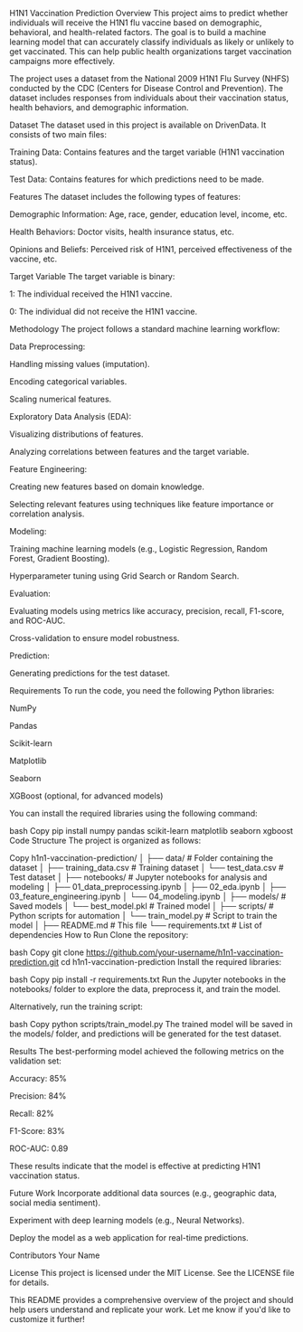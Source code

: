 H1N1 Vaccination Prediction
Overview
This project aims to predict whether individuals will receive the H1N1 flu vaccine based on demographic, behavioral, and health-related factors. The goal is to build a machine learning model that can accurately classify individuals as likely or unlikely to get vaccinated. This can help public health organizations target vaccination campaigns more effectively.

The project uses a dataset from the National 2009 H1N1 Flu Survey (NHFS) conducted by the CDC (Centers for Disease Control and Prevention). The dataset includes responses from individuals about their vaccination status, health behaviors, and demographic information.

Dataset
The dataset used in this project is available on DrivenData. It consists of two main files:

Training Data: Contains features and the target variable (H1N1 vaccination status).

Test Data: Contains features for which predictions need to be made.

Features
The dataset includes the following types of features:

Demographic Information: Age, race, gender, education level, income, etc.

Health Behaviors: Doctor visits, health insurance status, etc.

Opinions and Beliefs: Perceived risk of H1N1, perceived effectiveness of the vaccine, etc.

Target Variable
The target variable is binary:

1: The individual received the H1N1 vaccine.

0: The individual did not receive the H1N1 vaccine.

Methodology
The project follows a standard machine learning workflow:

Data Preprocessing:

Handling missing values (imputation).

Encoding categorical variables.

Scaling numerical features.

Exploratory Data Analysis (EDA):

Visualizing distributions of features.

Analyzing correlations between features and the target variable.

Feature Engineering:

Creating new features based on domain knowledge.

Selecting relevant features using techniques like feature importance or correlation analysis.

Modeling:

Training machine learning models (e.g., Logistic Regression, Random Forest, Gradient Boosting).

Hyperparameter tuning using Grid Search or Random Search.

Evaluation:

Evaluating models using metrics like accuracy, precision, recall, F1-score, and ROC-AUC.

Cross-validation to ensure model robustness.

Prediction:

Generating predictions for the test dataset.

Requirements
To run the code, you need the following Python libraries:

NumPy

Pandas

Scikit-learn

Matplotlib

Seaborn

XGBoost (optional, for advanced models)

You can install the required libraries using the following command:

bash
Copy
pip install numpy pandas scikit-learn matplotlib seaborn xgboost
Code Structure
The project is organized as follows:

Copy
h1n1-vaccination-prediction/
│
├── data/                    # Folder containing the dataset
│   ├── training_data.csv    # Training dataset
│   └── test_data.csv        # Test dataset
│
├── notebooks/               # Jupyter notebooks for analysis and modeling
│   ├── 01_data_preprocessing.ipynb
│   ├── 02_eda.ipynb
│   ├── 03_feature_engineering.ipynb
│   └── 04_modeling.ipynb
│
├── models/                  # Saved models
│   └── best_model.pkl       # Trained model
│
├── scripts/                 # Python scripts for automation
│   └── train_model.py       # Script to train the model
│
├── README.md                # This file
└── requirements.txt         # List of dependencies
How to Run
Clone the repository:

bash
Copy
git clone https://github.com/your-username/h1n1-vaccination-prediction.git
cd h1n1-vaccination-prediction
Install the required libraries:

bash
Copy
pip install -r requirements.txt
Run the Jupyter notebooks in the notebooks/ folder to explore the data, preprocess it, and train the model.

Alternatively, run the training script:

bash
Copy
python scripts/train_model.py
The trained model will be saved in the models/ folder, and predictions will be generated for the test dataset.

Results
The best-performing model achieved the following metrics on the validation set:

Accuracy: 85%

Precision: 84%

Recall: 82%

F1-Score: 83%

ROC-AUC: 0.89

These results indicate that the model is effective at predicting H1N1 vaccination status.

Future Work
Incorporate additional data sources (e.g., geographic data, social media sentiment).

Experiment with deep learning models (e.g., Neural Networks).

Deploy the model as a web application for real-time predictions.

Contributors
Your Name

License
This project is licensed under the MIT License. See the LICENSE file for details.

This README provides a comprehensive overview of the project and should help users understand and replicate your work. Let me know if you'd like to customize it further!
